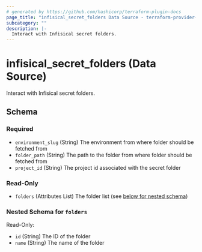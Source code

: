 ```yaml
---
# generated by https://github.com/hashicorp/terraform-plugin-docs
page_title: "infisical_secret_folders Data Source - terraform-provider-infisical"
subcategory: ""
description: |-
  Interact with Infisical secret folders.
---
```


# infisical_secret_folders (Data Source)

Interact with Infisical secret folders.



<!-- schema generated by tfplugindocs -->
## Schema

### Required

- `environment_slug` (String) The environment from where folder should be fetched from
- `folder_path` (String) The path to the folder from where folder should be fetched from
- `project_id` (String) The project id associated with the secret folder

### Read-Only

- `folders` (Attributes List) The folder list (see [below for nested schema](#nestedatt--folders))

<a id="nestedatt--folders"></a>
### Nested Schema for `folders`

Read-Only:

- `id` (String) The ID of the folder
- `name` (String) The name of the folder
